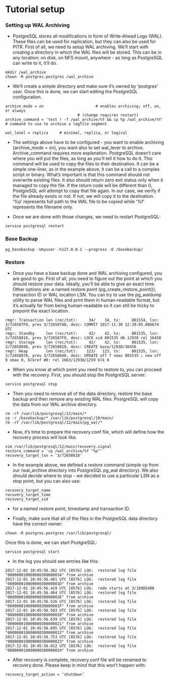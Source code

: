 # Tutorial setup 

### Setting up WAL Archiving

- PostgreSQL stores all modifications in form of Write-Ahead Logs (WAL). These files can be used for replication, but they can also be used for PITR. First of all, we need to setup WAL archiving. We’ll start with creating a directory in which the WAL files will be stored. This can be in any location: on disk, on NFS mount, anywhere - as long as PostgreSQL can write to it, it’ll do.

```
mkdir /wal_archive
chown -R postgres.postgres /wal_archive
```

- We’ll create a simple directory and make sure it’s owned by ‘postgres’ user. Once this is done, we can start editing the PostgreSQL configuration.

```
archive_mode = on                       # enables archiving; off, on, or always
                                # (change requires restart)
archive_command = 'test ! -f /wal_archive/%f && cp %p /wal_archive/%f'                          # command to use to archive a logfile segment
 
wal_level = replica     # minimal, replica, or logical
```

- The settings above have to be configured - you want to enable archiving (archive_mode = on), you want also to set wal_lever to archive. Archive_command requires more explanation. PostgreSQL doesn’t care where you will put the files, as long as you’ll tell it how to do it. This command will be used to copy the files to their destination. It can be a simple one-liner, as in the example above, it can be a call to a complex script or binary. What’s important is that this command should not overwrite existing files. It also should return zero exit status only when it managed to copy the file. If the return code will be different than 0, PostgreSQL will attempt to copy that file again. In our case, we verify if the file already exists or not. If not, we will copy it to the destination. ‘%p’ represents full path to the WAL file to be copied while ‘%f’ represents the filename only.

- Once we are done with those changes, we need to restart PostgreSQL:

```
service postgresql restart
```

### Base Backup

```
pg_basebackup -Umyuser -h127.0.0.1 --progress -D /basebackup/

```

### Restore

- Once you have a base backup done and WAL archiving configured, you are good to go. First of all, you need to figure out the point at which you should restore your data. Ideally, you’ll be able to give an exact time. Other options are: a named restore point (pg_create_restore_point()), transaction ID or WAL location LSN. You can try to use the pg_waldump utility to parse WAL files and print them in human-readable format, but it’s actually far from being human-readable so it can still be tricky to pinpoint the exact location.

```
rmgr: Transaction len (rec/tot):     34/    34, tx:     801534, lsn: 3/726587F0, prev 3/726587A8, desc: COMMIT 2017-11-30 12:39:05.086674 UTC
rmgr: Standby     len (rec/tot):     42/    42, tx:     801535, lsn: 3/72658818, prev 3/726587F0, desc: LOCK xid 801535 db 12938 rel 16450
rmgr: Storage     len (rec/tot):     42/    42, tx:     801535, lsn: 3/72658848, prev 3/72658818, desc: CREATE base/12938/16456
rmgr: Heap        len (rec/tot):    123/   123, tx:     801535, lsn: 3/72658878, prev 3/72658848, desc: UPDATE off 7 xmax 801535 ; new off 9 xmax 0, blkref #0: rel 1663/12938/1259 blk 0
```
- When you know at which point you need to restore to, you can proceed with the recovery. First, you should stop the PostgreSQL server:

```
service postgresql stop

```

- Then you need to remove all of the data directory, restore the base backup and then remove any existing WAL files. PostgreSQL will copy the data from our WAL archive directory.

```
rm -rf /var/lib/postgresql/12/main/*
cp -r /basebackup/* /var/lib/postgresql/10/main/
rm -rf /var/lib/postgresql/12/main/pg_wal/*
```

- Now, it’s time to prepare the recovery.conf file, which will define how the recovery process will look like.

```
vim /var/lib/postgresql/12/main/recovery.signal
restore_command = 'cp /wal_archive/%f "%p"'
recovery_target_lsn = '3/72658818'

```
- In the example above, we defined a restore command (simple cp from our /wal_archive directory into PostgreSQL pg_wal directory). We also should decide where to stop - we decided to use a particular LSN as a stop point, but you can also use:


```
recovery_target_name
recovery_target_time
recovery_target_xid
```
- for a named restore point, timestamp and transaction ID.

- Finally, make sure that all of the files in the PostgreSQL data directory have the correct owner:
```
chown -R postgres.postgres /var/lib/postgresql/
```
Once this is done, we can start PostgreSQL:

```
service postgresql start
```

- In the log you should see entries like this:

```
2017-12-01 10:45:56.362 UTC [8576] LOG:  restored log file "000000010000000300000034" from archive
2017-12-01 10:45:56.401 UTC [8576] LOG:  restored log file "00000001000000030000001D" from archive
2017-12-01 10:45:56.419 UTC [8576] LOG:  redo starts at 3/1D9D5408
2017-12-01 10:45:56.464 UTC [8576] LOG:  restored log file "00000001000000030000001E" from archive
2017-12-01 10:45:56.526 UTC [8576] LOG:  restored log file "00000001000000030000001F" from archive
2017-12-01 10:45:56.583 UTC [8576] LOG:  restored log file "000000010000000300000020" from archive
2017-12-01 10:45:56.639 UTC [8576] LOG:  restored log file "000000010000000300000021" from archive
2017-12-01 10:45:56.695 UTC [8576] LOG:  restored log file "000000010000000300000022" from archive
2017-12-01 10:45:56.753 UTC [8576] LOG:  restored log file "000000010000000300000023" from archive
2017-12-01 10:45:56.812 UTC [8576] LOG:  restored log file "000000010000000300000024" from archive

```

- After recovery is complete, recovery.conf file will be renamed to recovery.done. Please keep in mind that this won’t happen with:

```
recovery_target_action = ‘shutdown’
```